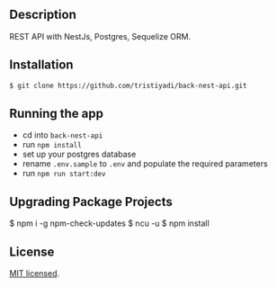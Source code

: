 ## Description

REST API with NestJs, Postgres, Sequelize ORM. 

## Installation

```bash
$ git clone https://github.com/tristiyadi/back-nest-api.git
```

## Running the app

- cd into `back-nest-api`
- run `npm install`
- set up your postgres database
- rename `.env.sample` to `.env` and populate the required parameters
- run `npm run start:dev`


## Upgrading Package Projects

$ npm i -g npm-check-updates
$ ncu -u
$ npm install


## License
[MIT licensed](LICENSE).
